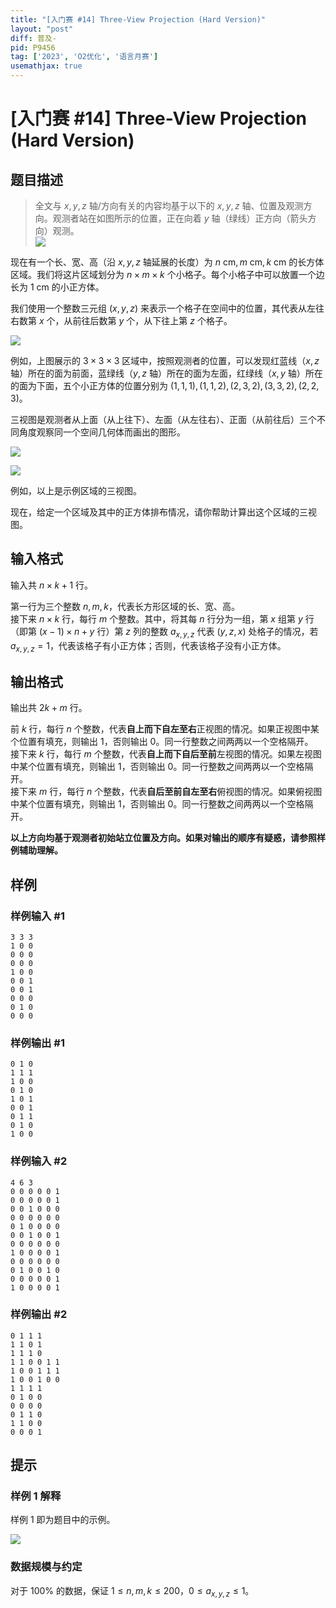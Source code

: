 ```yaml
---
title: "[入门赛 #14] Three-View Projection (Hard Version)"
layout: "post"
diff: 普及-
pid: P9456
tag: ['2023', 'O2优化', '语言月赛']
usemathjax: true
---
```


# [入门赛 #14] Three-View Projection (Hard Version)
## 题目描述

> 全文与 $x, y, z$ 轴/方向有关的内容均基于以下的 $x, y, z$ 轴、位置及观测方向。观测者站在如图所示的位置，正在向着 $y$ 轴（绿线）正方向（箭头方向）观测。  
> ![](https://cdn.luogu.com.cn/upload/image_hosting/05erek0j.png)

现在有一个长、宽、高（沿 $x, y, z$ 轴延展的长度）为 $n \text{ cm}, m \text{ cm}, k \text{ cm}$ 的长方体区域。我们将这片区域划分为 $n \times m \times k$ 个小格子。每个小格子中可以放置一个边长为 $1 \text{ cm}$ 的小正方体。

我们使用一个整数三元组 $(x, y, z)$ 来表示一个格子在空间中的位置，其代表从左往右数第 $x$ 个，从前往后数第 $y$ 个，从下往上第 $z$ 个格子。

![](https://cdn.luogu.com.cn/upload/image_hosting/0yu909tc.png)

例如，上图展示的 $3 \times 3 \times 3$ 区域中，按照观测者的位置，可以发现红蓝线（$x, z$ 轴）所在的面为前面，蓝绿线（$y, z$ 轴）所在的面为左面，红绿线（$x, y$ 轴）所在的面为下面，五个小正方体的位置分别为 $(1, 1, 1), (1, 1, 2), (2, 3, 2), (3, 3, 2), (2, 2, 3)$。

三视图是观测者从上面（从上往下）、左面（从左往右）、正面（从前往后）三个不同角度观察同一个空间几何体而画出的图形。

![](https://cdn.luogu.com.cn/upload/image_hosting/p72x1i3q.png)

![](https://cdn.luogu.com.cn/upload/image_hosting/6ucamb9o.png)

例如，以上是示例区域的三视图。

现在，给定一个区域及其中的正方体排布情况，请你帮助计算出这个区域的三视图。
## 输入格式

输入共 $n \times k + 1$ 行。

第一行为三个整数 $n, m, k$，代表长方形区域的长、宽、高。  
接下来 $n \times k$ 行，每行 $m$ 个整数。其中，将其每 $n$ 行分为一组，第 $x$ 组第 $y$ 行（即第 $(x - 1) \times n + y$ 行）第 $z$ 列的整数 $a _ {x, y, z}$ 代表 $(y, z, x)$ 处格子的情况，若 $a _ {x, y, z} = 1$，代表该格子有小正方体；否则，代表该格子没有小正方体。
## 输出格式

输出共 $2k + m$ 行。

前 $k$ 行，每行 $n$ 个整数，代表**自上而下自左至右**正视图的情况。如果正视图中某个位置有填充，则输出 $1$，否则输出 $0$。同一行整数之间两两以一个空格隔开。  
接下来 $k$ 行，每行 $m$ 个整数，代表**自上而下自后至前**左视图的情况。如果左视图中某个位置有填充，则输出 $1$，否则输出 $0$。同一行整数之间两两以一个空格隔开。  
接下来 $m$ 行，每行 $n$ 个整数，代表**自后至前自左至右**俯视图的情况。如果俯视图中某个位置有填充，则输出 $1$，否则输出 $0$。同一行整数之间两两以一个空格隔开。  

**以上方向均基于观测者初始站立位置及方向。如果对输出的顺序有疑惑，请参照样例辅助理解。**
## 样例

### 样例输入 #1
```
3 3 3
1 0 0
0 0 0
0 0 0
1 0 0
0 0 1
0 0 1
0 0 0
0 1 0
0 0 0
```
### 样例输出 #1
```
0 1 0
1 1 1
1 0 0
0 1 0
1 0 1
0 0 1
0 1 1
0 1 0
1 0 0
```
### 样例输入 #2
```
4 6 3
0 0 0 0 0 1
0 0 0 0 0 1
0 0 1 0 0 0
0 0 0 0 0 0
0 1 0 0 0 0
0 0 1 0 0 1
0 0 0 0 0 0
1 0 0 0 0 1
0 0 0 0 0 0
0 1 0 0 1 0
0 0 0 0 0 1
1 0 0 0 0 1
```
### 样例输出 #2
```
0 1 1 1
1 1 0 1
1 1 1 0
1 1 0 0 1 1
1 0 0 1 1 1
1 0 0 1 0 0
1 1 1 1
0 1 0 0
0 0 0 0
0 1 1 0
1 1 0 0
0 0 0 1
```
## 提示

### 样例 1 解释

样例 1 即为题目中的示例。

![](https://cdn.luogu.com.cn/upload/image_hosting/ho4l901w.png)

### 数据规模与约定

对于 $100\%$ 的数据，保证 $1 \leq n, m, k \leq 200$，$0 \leq a _ {x, y, z} \leq 1$。
